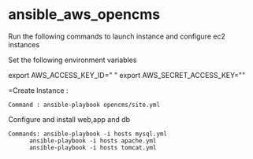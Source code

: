# ansible_aws_opencms

Run the following commands to launch instance and configure ec2 instances

Set the following environment variables

export AWS_ACCESS_KEY_ID=" "
export AWS_SECRET_ACCESS_KEY=""

=Create Instance :

	Command : ansible-playbook opencms/site.yml

Configure and install web,app and db

	Commands: ansible-playbook -i hosts mysql.yml
		  ansible-playbook -i hosts apache.yml
		  ansible-playbook -i hosts tomcat.yml

